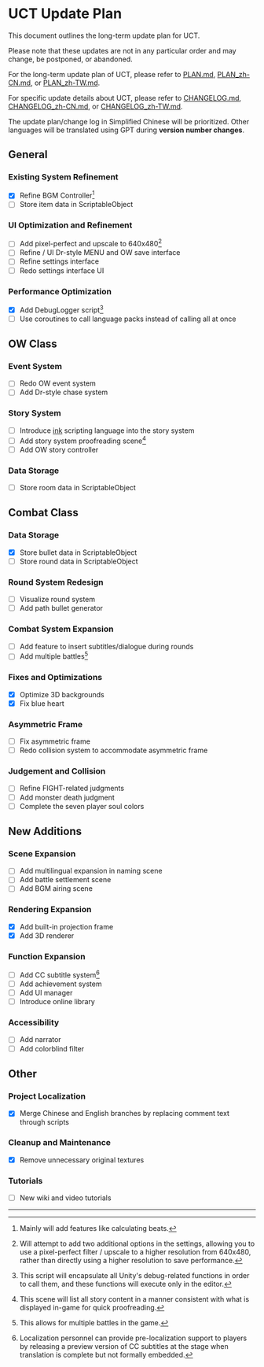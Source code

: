 # UCT Update Plan

This document outlines the long-term update plan for UCT.

Please note that these updates are not in any particular order and may change, be postponed, or abandoned.

For the long-term update plan of UCT, please refer to [PLAN.md](PLAN.md), [PLAN_zh-CN.md](PLAN_zh-CN.md), or [PLAN_zh-TW.md](PLAN_zh-TW.md).

For specific update details about UCT, please refer to [CHANGELOG.md](CHANGELOG.md), [CHANGELOG_zh-CN.md](CHANGELOG_zh-CN.md), or [CHANGELOG_zh-TW.md](CHANGELOG_zh-TW.md).

The update plan/change log in Simplified Chinese will be prioritized. Other languages will be translated using GPT during **version number changes**.

## General
### Existing System Refinement
- [x] Refine BGM Controller[^1]
- [ ] Store item data in ScriptableObject

### UI Optimization and Refinement
- [ ] Add pixel-perfect and upscale to 640x480[^2]
- [ ] Refine / UI Dr-style MENU and OW save interface
- [ ] Refine settings interface
- [ ] Redo settings interface UI

### Performance Optimization
- [x] Add DebugLogger script[^3]
- [ ] Use coroutines to call language packs instead of calling all at once

## OW Class
### Event System
- [ ] Redo OW event system
- [ ] Add Dr-style chase system

### Story System
- [ ] Introduce [ink](https://github.com/inkle/ink) scripting language into the story system
- [ ] Add story system proofreading scene[^4]
- [ ] Add OW story controller

### Data Storage
- [ ] Store room data in ScriptableObject

## Combat Class
### Data Storage
- [x] Store bullet data in ScriptableObject
- [ ] Store round data in ScriptableObject

### Round System Redesign
- [ ] Visualize round system
- [ ] Add path bullet generator

### Combat System Expansion
- [ ] Add feature to insert subtitles/dialogue during rounds
- [ ] Add multiple battles[^5]

### Fixes and Optimizations
- [x] Optimize 3D backgrounds
- [x] Fix blue heart

### Asymmetric Frame
- [ ] Fix asymmetric frame
- [ ] Redo collision system to accommodate asymmetric frame

### Judgement and Collision
- [ ] Refine FIGHT-related judgments
- [ ] Add monster death judgment
- [ ] Complete the seven player soul colors

## New Additions
### Scene Expansion
- [ ] Add multilingual expansion in naming scene
- [ ] Add battle settlement scene
- [ ] Add BGM airing scene

### Rendering Expansion
- [x] Add built-in projection frame
- [x] Add 3D renderer

### Function Expansion
- [ ] Add CC subtitle system[^6]
- [ ] Add achievement system
- [ ] Add UI manager
- [ ] Introduce online library

### Accessibility
- [ ] Add narrator
- [ ] Add colorblind filter

## Other
### Project Localization
- [x] Merge Chinese and English branches by replacing comment text through scripts

### Cleanup and Maintenance
- [x] Remove unnecessary original textures

### Tutorials
- [ ] New wiki and video tutorials

---

[^1]: Mainly will add features like calculating beats.
[^2]: Will attempt to add two additional options in the settings, allowing you to use a pixel-perfect filter / upscale to a higher resolution from 640x480, rather than directly using a higher resolution to save performance.
[^3]: This script will encapsulate all Unity's debug-related functions in order to call them, and these functions will execute only in the editor.
[^4]: This scene will list all story content in a manner consistent with what is displayed in-game for quick proofreading.
[^5]: This allows for multiple battles in the game.
[^6]: Localization personnel can provide pre-localization support to players by releasing a preview version of CC subtitles at the stage when translation is complete but not formally embedded.